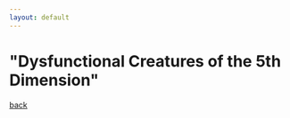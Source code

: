 ```yaml
---
layout: default
---
```


# "Dysfunctional Creatures of the 5th Dimension"

[back](./main_undergraduate21.html)
